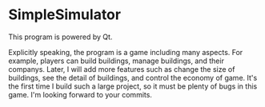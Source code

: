 # SimpleSimulator
This program is powered by Qt.

Explicitly speaking, the program is a game including many aspects.
For example, players can build buildings, manage buildings, and their companys. Later, I will add more features such as change the size of buildings, see the detail of buildings, and control the economy of game.
It's the first time I build such a large project, so it must be plenty of bugs in this game. I'm looking forward to your commits.
